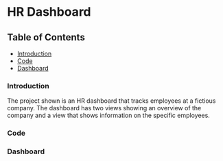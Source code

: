 # HR Dashboard

## Table of Contents
* [Introduction](#introduction)
* [Code](#code)
* [Dashboard](#dashboard)

### Introduction

The project shown is an HR dashboard that tracks employees at a fictious company. The dashboard has two views showing an overview of the company and a view that shows information on the specific employees.

### Code

### Dashboard

